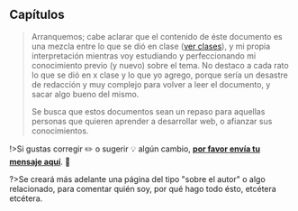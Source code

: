 ## Capítulos

>Arranquemos; cabe aclarar que el contenido de éste documento es una mezcla entre lo que se dió en clase ([ver clases](/clases/)), y mi propia interpretación mientras voy estudiando y perfeccionando mi conocimiento previo (y nuevo) sobre el tema. No destaco a cada rato lo que se dió en x clase y lo que yo agrego, porque sería un desastre de redacción y muy complejo para volver a leer el documento, y sacar algo bueno del mismo.
>
>Se busca que estos documentos sean un repaso para aquellas personas que quieren aprender a desarrollar web, o afianzar sus conocimientos. 
>
!>Si gustas corregir :pencil2: o sugerir :bulb: algún cambio, [**por favor envía tu mensaje aquí**](https://github.com/SidVal/dev.web/issues/new?assignee=SidVal). :pray: 
>
?>Se creará más adelante una página del tipo "sobre el autor" o algo relacionado, para comentar quién soy, por qué hago todo ésto, etcétera etcétera.
